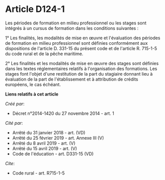 # Article D124-1

Les périodes de formation en milieu professionnel ou les stages sont intégrés à un cursus de formation dans les conditions
suivantes : 

1° Les finalités, les modalités de mise en œuvre et l'évaluation des périodes de formation en milieu professionnel sont
définies conformément aux dispositions de l'article D. 331-15 du présent code et de l'article R. 715-1-5 du code rural et de
la pêche maritime. 

2° Les finalités et les modalités de mise en œuvre des stages sont définies dans les textes réglementaires relatifs à
l'organisation des formations. Les stages font l'objet d'une restitution de la part du stagiaire donnant lieu à évaluation de
la part de l'établissement et à attribution de crédits européens, le cas échéant.

**Liens relatifs à cet article**

_Créé par_:

  - Décret n°2014-1420 du 27 novembre 2014 - art. 1

_Cité par_:

  - Arrêté du 31 janvier 2018 - art. (VD)
  - Arrêté du 25 février 2019 - art. Annexe III (V)
  - Arrêté du 8 avril 2019 - art. (V)
  - Arrêté du 15 avril 2019 - art. (V)
  - Code de l'éducation - art. D331-15 (VD)

_Cite_:

  - Code rural - art. R715-1-5
